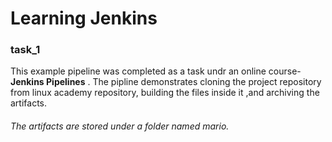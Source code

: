 # Learning Jenkins

### task_1

This example pipeline was completed as a task undr an online course- __Jenkins Pipelines__ . The pipline demonstrates cloning the project repository from linux academy repository, building the files inside it ,and archiving the artifacts.

 ###### The artifacts are stored under a folder named mario.
 
 
